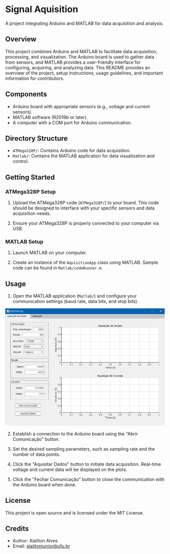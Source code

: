 # Signal Aquisition

A project integrating Arduino and MATLAB for data acquisition and analysis.

## Overview

This project combines Arduino and MATLAB to facilitate data acquisition, processing, and visualization. The Arduino board is used to gather data from sensors, and MATLAB provides a user-friendly interface for configuring, acquiring, and analyzing data. This README provides an overview of the project, setup instructions, usage guidelines, and important information for contributors.

## Components

- Arduino board with appropriate sensors (e.g., voltage and current sensors).
- MATLAB software (R2019b or later).
- A computer with a COM port for Arduino communication.

## Directory Structure

- `ATMega328P/`: Contains Arduino code for data acquisition.
- `Matlab/`: Contains the MATLAB application for data visualization and control.

## Getting Started

### ATMega328P Setup

1. Upload the ATMega328P code (`ATMega328P/`) to your board. This code should be designed to interface with your specific sensors and data acquisition needs.

2. Ensure your ATMega328P is properly connected to your computer via USB.

### MATLAB Setup

1. Launch MATLAB on your computer.

2. Create an instance of the `AquisitionApp` class using MATLAB. Sample code can be found in `Matlab/codeRunner.m`.

## Usage

1. Open the MATLAB application (`Matlab/`) and configure your communication settings (baud rate, data bits, and stop bits).

![Example Image](Matlab/appGui.png)

2. Establish a connection to the Arduino board using the "Abrir Comunicação" button.

3. Set the desired sampling parameters, such as sampling rate and the number of data points.

4. Click the "Aquisitar Dados" button to initiate data acquisition. Real-time voltage and current data will be displayed on the plots.

5. Click the "Fechar Comunicação" button to close the communication with the Arduino board when done.

## License

This project is open source and is licensed under the MIT License.

## Credits

- Author: Alailton Alves
- Email: alailtonjunior@ufu.br

